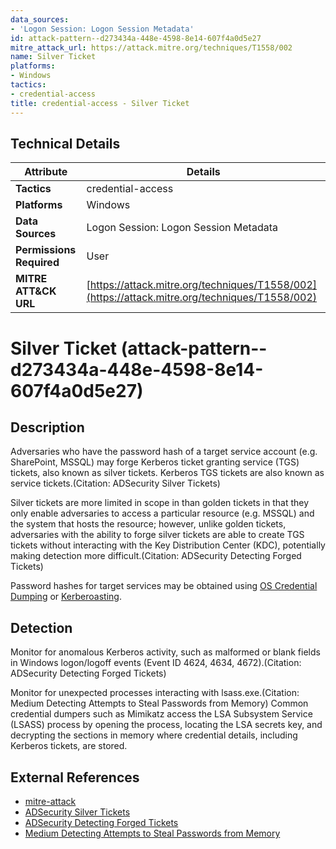 ```yaml
---
data_sources:
- 'Logon Session: Logon Session Metadata'
id: attack-pattern--d273434a-448e-4598-8e14-607f4a0d5e27
mitre_attack_url: https://attack.mitre.org/techniques/T1558/002
name: Silver Ticket
platforms:
- Windows
tactics:
- credential-access
title: credential-access - Silver Ticket
---
```


## Technical Details

| Attribute | Details |
|-----------|----------|
| **Tactics** | credential-access |
| **Platforms** | Windows |
| **Data Sources** | Logon Session: Logon Session Metadata |
| **Permissions Required** | User |
| **MITRE ATT&CK URL** | [https://attack.mitre.org/techniques/T1558/002](https://attack.mitre.org/techniques/T1558/002) |

# Silver Ticket (attack-pattern--d273434a-448e-4598-8e14-607f4a0d5e27)

## Description
Adversaries who have the password hash of a target service account (e.g. SharePoint, MSSQL) may forge Kerberos ticket granting service (TGS) tickets, also known as silver tickets. Kerberos TGS tickets are also known as service tickets.(Citation: ADSecurity Silver Tickets)

Silver tickets are more limited in scope in than golden tickets in that they only enable adversaries to access a particular resource (e.g. MSSQL) and the system that hosts the resource; however, unlike golden tickets, adversaries with the ability to forge silver tickets are able to create TGS tickets without interacting with the Key Distribution Center (KDC), potentially making detection more difficult.(Citation: ADSecurity Detecting Forged Tickets)

Password hashes for target services may be obtained using [OS Credential Dumping](https://attack.mitre.org/techniques/T1003) or [Kerberoasting](https://attack.mitre.org/techniques/T1558/003).

## Detection
Monitor for anomalous Kerberos activity, such as malformed or blank fields in Windows logon/logoff events (Event ID 4624, 4634, 4672).(Citation: ADSecurity Detecting Forged Tickets) 

Monitor for unexpected processes interacting with lsass.exe.(Citation: Medium Detecting Attempts to Steal Passwords from Memory) Common credential dumpers such as Mimikatz access the LSA Subsystem Service (LSASS) process by opening the process, locating the LSA secrets key, and decrypting the sections in memory where credential details, including Kerberos tickets, are stored.

## External References
- [mitre-attack](https://attack.mitre.org/techniques/T1558/002)
- [ADSecurity Silver Tickets](https://adsecurity.org/?p=2011)
- [ADSecurity Detecting Forged Tickets](https://adsecurity.org/?p=1515)
- [Medium Detecting Attempts to Steal Passwords from Memory](https://medium.com/threatpunter/detecting-attempts-to-steal-passwords-from-memory-558f16dce4ea)
